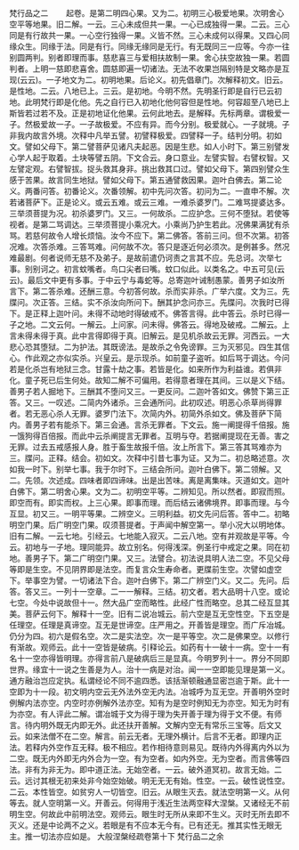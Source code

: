 <!-- { "loadSidebar": true } -->
梵行品之二
　　起卷。是第二明四心果。又为二。初明三心极爱地果。次明舍心空平等地果。旧二解。一云。三心未成但共一果。一心已成独得一果。二云。三心同是有行故共一果。一心空行独得一果。义皆不然。三心未成何以得果。又四心同缘众生。同缘于法。同是有行。同缘无缘同是无行。有无既同三一应等。今亦一往别圆两判。别者即理而事。慈悲喜三与爱相扶故制一果。舍心扶空故独一果。若圆判者。上明一慈即悲喜舍。圆慈即遍一切诸法。无法不收果岂隔别特是文略亦是互现(云云)。一子地文为二。初明地果。后论义。初先倡章门。次解释初文。旧云。是性地。二云。八地已上。三云。是初地。今明不然。先明圣行即是自行已云初地。此明梵行即是化他。先之自行已入初地化他何容但是性地。何容超至八地已上斯皆若过若不及。正是初地证化他果。云何此地去。是解释。先标两章。谓极爱一子。然极爱故一子。一子故极爱。不应有异。而今分别。极爱就心。一子就境。子非我内故言外境。次释中凡举五譬。初譬释极爱。四譬释一子。结判分明。初如文。譬如父母下。第二譬菩萨见诸凡夫起恶。因是生悲。如人小时下。第三别譬发心学人起于取着。土块等譬五阴。下文合云。身口意业。左譬实智。右譬权智。又左譬定观。右譬智拔。捉头救其身非。挑出救其口过。譬如父母下。第四别譬众生感于苦果。故言同生地狱。譬如父母下。第五通譬救因果。迦叶白佛去。第二论义。两番问答。初番论义。次番领解。初中先问次答。初问为二。一直申不解。次若诸菩萨下。正是论义。或云五难。或云三难。一难杀婆罗门。二难骂提婆达多。三举须菩提为况。初杀婆罗门。又三。一何故杀。二应护念。三何不堕狱。若使等视者。是第二骂调达。三举须菩提小乘况大。小乘尚乃护生若此。况佛果满犹有杀骂。若慈何故令人增长烦恼。汝今不应下。第二佛答。答前三问。但不次第。初答况难。次答杀难。三答骂难。问何故不次。答只是逐近何必须次。是例甚多。然况难最剧。何者说师无慈不及弟子。是故前遣仍诃责之言其不应。先总诃。次举七事。别别诃之。初言蚊嘴者。鸟口尖者曰嘴。蚊口似此。以类名之。中五可见(云云)。最后文中更有多事。于中云宁与毒蛇等。总寄迦叶诫制愚蒙。善男子如汝所言下。第二答杀难。还酬三意。今初答何故。杀而实非杀。广举六度。文为三。先牒问。次正答。三结。实不杀汝向所问下。酬其护念问亦三。先牒问。次我时已得下。是正释上迦叶问。未得不动地时得破戒不。佛答言得。此中答云。杀时已得一子之地。二文云何。一解云。上问家。问未得。佛答云。得地及破戒。二解云。上言未得未得于真。此中言得即得于真。旧解云。是见机杀故云无罪。河西云。一大悲心恐其堕狱。二为护法。其既谤法。是故杀之令免谤罪。三为灭邪见。四生其信心。作此观之亦似实杀。兴皇云。是示现杀。如前童子盗听。如后骂于调达。今问若是化杀岂有地狱三念。甘露十劫之事。若皆是化。如来所作为利益谁。若俱非化。童子死已后生何处。故知二解不可偏用。若得意者理在其间。三以是义下结。善男子若人掘地下。三酬其不堕问又三。一更反问。二迦叶答如文。佛赞下第三正答。又三。一叹述。二简内外诸杀。三会通所问。此初叹述。明恶心杀草尚得罪者。若无恶心杀人无罪。婆罗门法下。次简内外。初简外杀如文。佛及菩萨下简内。善男子若有能杀下。第三会通。言杀无罪者。下文云。施一阐提得千倍报。施一饿狗得百倍报。而此中云杀阐提言无罪者。互明与夺。若据阐提现在无善。害之无罪。过去五戒感报人身。胜于畜生故报千倍。汝上所言下。第三答其骂难亦为三。牒问。正释。结会。初如文。次释中引昔七事为证。又为二。初总略述意。次如我一时下。别举七事。我于尔时下。三结会所问。迦叶白佛下。第二领解。又二。先领。次述成。四味者即四谛味。出是出苦味。离是离集味。灭道如文。迦叶白佛下。第二明舍心果。文为二。初明空平等。二辨知见。所以然者。即寂而照。即空而有。即实而权。上三心果。即事而理。而后结云诸佛境界。即事而理。与今互显。初又三。一明平等果。二辨空义。三明利益。初文先问后答。答中二。初略明空门果。后广明空门果。叹须菩提者。于声闻中解空第一。举小况大以明地体。旧有二解。一云七地。引经云。七地能入寂灭。二云八地。空有并观故是平等。今云。初地与一子地。理同能异。故立别名。何得浅深。例圣行中戒定之果。同在初地。善男子下。第二广明空门果。又三。法譬合。初法说具明人法二空。不见父母等即是生空。不见阴界即是法空。而复言众生寿命者。更牒前生空。次譬如虚空下。举事空为譬。一切诸法下合。迦叶白佛下。第二广辨空门义。又二。先问。后答。答又三。一列十一空章。二一一解释。三结。初文者。若大品明十八空。或论七空。今处中说故但十一。然大品广空而略性。此经广性而略空。总其二经互显其美。菩萨云何下。解释十一空。旧有二说冶城云。前六空是互无空性空。下五空是任理空。任理是真谛空。互无是世谛空。庄严用之。开善皆是理空。而广斥冶城。仍分为四。初六是假名空。次二是实法空。次一是平等空。次二是佛果空。以修行有渐故。观师云。此十一空皆是破病。引释论云。如药有十一破十一病。空十一有名十一空亦得皆明理。亦得言前八是破病后三是显真。今明罗列十一。界分不同即世界。缘宜十一说之生善是为人。治十一病是对治。闻一一空即能见理是第一义。通方融治岂应定执。私谓经论不同不逾四悉。该括渐顿融通显密岂逾于斯。此十一空即为十一段。初文明内空云无外法外空无内法。冶城呼为互无空。开善明外空时例解内法亦空。内空时亦例解外法亦空。知有为是空时例知无为亦空。知无为时有为亦空。有人评此二解。谓冶城于文为得于理为失开善于理为得于文不便。有师言。待内明外既无内即无外。此还扶开善解。文解内空无有常乐三宝等。后文又云。如来法僧不在二空。解言。前云无者。无理外横计。后言不无者。即理内正法。若释内外空作互无释。极不相应。若作相待意则易见。既待内外得离内外以为二空。既无内外即无内外合为一空。有为空者。如内外空。无为空者。而言佛等四法。非有为非无为。即中道正法。无始空者。一云。破外道冥初。故言无始。二云。远讨其根无初来处非今始空始破。明无无无有始。性空。一云。破性说性空。二云。本性皆空。如贫穷人一切皆空。旧云。从眼生灭去。就法空明第一义。从何等去。就人空明第一义。开善云。何得用于浅近生法两空释大涅槃。又诸经无不前明生空。何故此中前明法空。观师云。眼生时无所从来即不生义。灭时无所去即不灭义。还是中论两不之义。若眼是有不应本无今有。已有还无。推其实性无眼无主。推一切法亦应如是。
大般涅槃经疏卷第十下
梵行品二之余
